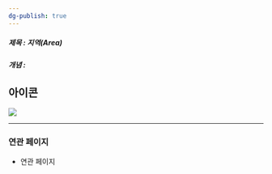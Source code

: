 ```yaml
---
dg-publish: true
---
```

##### 제목 : 지역(Area)
##### 개념 : 
## 아이콘
<img src="\Assets\ImageName.png"/>


--- 

### 연관 페이지
- 연관 페이지
